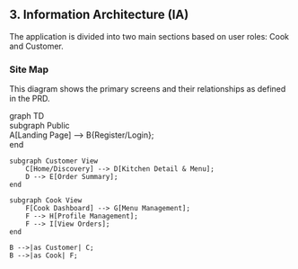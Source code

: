 ## **3. Information Architecture (IA)**

The application is divided into two main sections based on user roles: Cook and Customer.

### **Site Map**

This diagram shows the primary screens and their relationships as defined in the PRD.

graph TD  
    subgraph Public  
        A[Landing Page] --> B{Register/Login};  
    end

    subgraph Customer View  
        C[Home/Discovery] --> D[Kitchen Detail & Menu];  
        D --> E[Order Summary];  
    end

    subgraph Cook View  
        F[Cook Dashboard] --> G[Menu Management];  
        F --> H[Profile Management];  
        F --> I[View Orders];  
    end

    B -->|as Customer| C;  
    B -->|as Cook| F;
